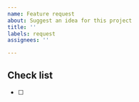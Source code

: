 ```yaml
---
name: Feature request
about: Suggest an idea for this project
title: ''
labels: request
assignees: ''

---
```


## Check list
- [ ]
